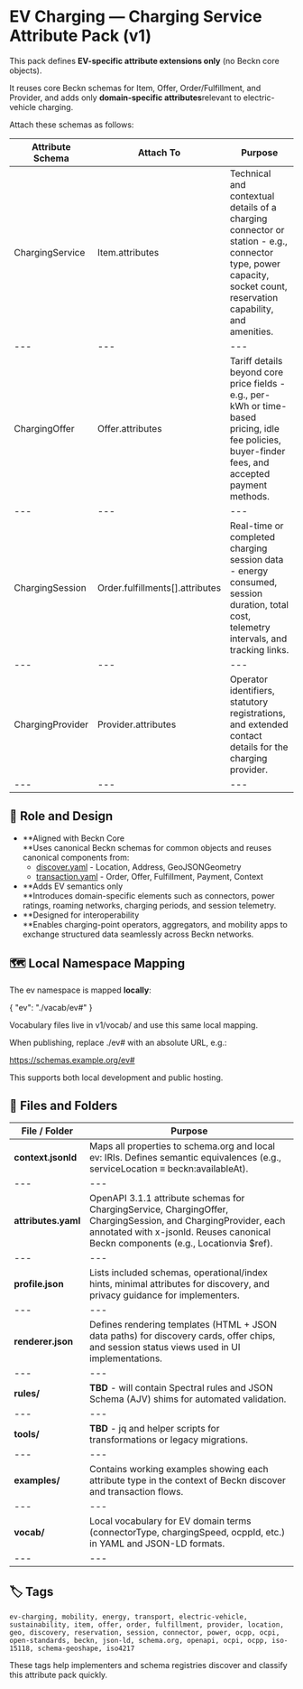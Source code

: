 # EV Charging — Charging Service Attribute Pack (v1)

This pack defines **EV-specific attribute extensions only** (no Beckn core objects).

It reuses core Beckn schemas for Item, Offer, Order/Fulfillment, and Provider, and adds only **domain-specific attributes**relevant to electric-vehicle charging.

Attach these schemas as follows:

| **Attribute Schema** | **Attach To** | **Purpose** |
| --- | --- | --- |
| ChargingService | Item.attributes | Technical and contextual details of a charging connector or station - e.g., connector type, power capacity, socket count, reservation capability, and amenities. |
| --- | --- | --- |
| ChargingOffer | Offer.attributes | Tariff details beyond core price fields - e.g., per-kWh or time-based pricing, idle fee policies, buyer-finder fees, and accepted payment methods. |
| --- | --- | --- |
| ChargingSession | Order.fulfillments\[\].attributes | Real-time or completed charging session data - energy consumed, session duration, total cost, telemetry intervals, and tracking links. |
| --- | --- | --- |
| ChargingProvider | Provider.attributes | Operator identifiers, statutory registrations, and extended contact details for the charging provider. |
| --- | --- | --- |


## **🧭 Role and Design**

- **Aligned with Beckn Core  
    **Uses canonical Beckn schemas for common objects and reuses canonical components from:
  - [discover.yaml](https://raw.githubusercontent.com/abhimail/beckn/refs/heads/main/protocol-enhancements/discover.yaml) - Location, Address, GeoJSONGeometry
  - [transaction.yaml](https://raw.githubusercontent.com/abhimail/beckn/refs/heads/main/protocol-enhancements/transaction.yaml) - Order, Offer, Fulfillment, Payment, Context
- **Adds EV semantics only  
    **Introduces domain-specific elements such as connectors, power ratings, roaming networks, charging periods, and session telemetry.
- **Designed for interoperability  
    **Enables charging-point operators, aggregators, and mobility apps to exchange structured data seamlessly across Beckn networks.

## **🗺️ Local Namespace Mapping**

The ev namespace is mapped **locally**:

{ "ev": "./vacab/ev#" }

Vocabulary files live in v1/vocab/ and use this same local mapping.

When publishing, replace ./ev# with an absolute URL, e.g.:

<https://schemas.example.org/ev#>

This supports both local development and public hosting.

## **📂 Files and Folders**

| **File / Folder** | **Purpose** |
| --- | --- |
| **context.jsonld** | Maps all properties to schema.org and local ev: IRIs. Defines semantic equivalences (e.g., serviceLocation ≡ beckn:availableAt). |
| --- | --- |
| **attributes.yaml** | OpenAPI 3.1.1 attribute schemas for ChargingService, ChargingOffer, ChargingSession, and ChargingProvider, each annotated with x-jsonld. Reuses canonical Beckn components (e.g., Locationvia \$ref). |
| --- | --- |
| **profile.json** | Lists included schemas, operational/index hints, minimal attributes for discovery, and privacy guidance for implementers. |
| --- | --- |
| **renderer.json** | Defines rendering templates (HTML + JSON data paths) for discovery cards, offer chips, and session status views used in UI implementations. |
| --- | --- |
| **rules/** | **TBD** - will contain Spectral rules and JSON Schema (AJV) shims for automated validation. |
| --- | --- |
| **tools/** | **TBD** - jq and helper scripts for transformations or legacy migrations. |
| --- | --- |
| **examples/** | Contains working examples showing each attribute type in the context of Beckn discover and transaction flows. |
| --- | --- |
| **vocab/** | Local vocabulary for EV domain terms (connectorType, chargingSpeed, ocppId, etc.) in YAML and JSON-LD formats. |
| --- | --- |


## 🏷️ Tags
`ev-charging, mobility, energy, transport, electric-vehicle, sustainability, item, offer, order, fulfillment, provider, location, geo, discovery, reservation, session, connector, power, ocpp, ocpi, open-standards, beckn, json-ld, schema.org, openapi, ocpi, ocpp, iso-15118, schema-geoshape, iso4217`

These tags help implementers and schema registries discover and classify this attribute pack quickly.